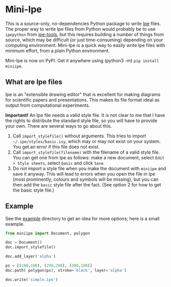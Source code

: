 # Mini-Ipe

This is a source-only, no-dependencies Python package to write [Ipe](http://ipe.otfried.org/) files.
The proper way to write Ipe files from Python would probably be to use `ipepython` from [ipe-tools](https://github.com/otfried/ipe-tools), but this requires building a number of things from source, which may be difficult (or just time-consuming) depending on your computing environment.
Mini-Ipe is a quick way to easily write Ipe files with minimum effort, from a plain Python environment.

Mini-Ipe is now on PyPI. Get it anywhere using (python3 -m) `pip install miniipe`.

## What are Ipe files

Ipe is an "extensible drawing editor" that is excellent for making diagrams for scientific papers and presentations.
This makes its file format ideal as output from computational experiments.

**Important!** An Ipe file needs a valid style file. It is not clear to me that I have the rights to distribute the standard style file, so you will have to provide your own. There are several ways to go about this.

1. Call `import_stylefile()` without arguments. This tries to import `~/.ipe/styles/basic.isy`, which may or may not exist on your system. You get an error if this file does not exist.
2. Call `import_stylefile(filename)` with the filename of a valid style file. You can get one from Ipe as follows: make a new document, select `Edit > Style sheets`, select `basic` and click `Save`.
3. Do not import a style file when you make the document with `miniipe` and save it anyway. This will lead to errors when you open the file in Ipe (most prominently, colours and symbols will be missing), but you can then add the `basic` style file after the fact. (See option 2 for how to get the basic style file.) 

## Example

See the [example](example) directory to get an idea for more options; here is a small example.

```python
from miniipe import Document, polygon

doc = Document()
doc.import_stylefile()

doc.add_layer('alpha')

ps = [(100,100), (200,200), (300,100)]
doc.path( polygon(ps), stroke='black', layer='alpha')

doc.write('simple.ipe')
```